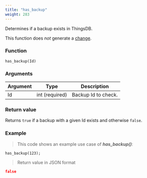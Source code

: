 ```yaml
---
title: "has_backup"
weight: 283
---
```


Determines if a backup exists in ThingsDB.

This function does *not* generate a [change](../../overview/changes).

### Function

`has_backup(Id)`

### Arguments

Argument | Type | Description
-------- | ---- | -----------
Id | int (required) | Backup Id to check.

### Return value

Returns `true` if a backup with a given Id exists and otherwise `false`.

### Example

> This code shows an example use case of ***has_backup()***:

```thingsdb,json_response,@n
has_backup(123);
```

> Return value in JSON format

```json
false
```
